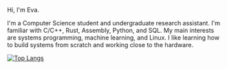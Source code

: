Hi, I'm Eva. 

I'm a Computer Science student and undergraduate research assistant. I'm familiar with C/C++, Rust, Assembly, Python, and SQL. My main interests are systems programming, machine learning, and Linux. I like learning how to build systems from scratch and working close to the hardware. 

<!--
[![Eva's GitHub stats](https://github-readme-stats.vercel.app/api?username=evaizalith)](https://github.com/anuraghazra/github-readme-stats)
-->


[![Top Langs](https://github-readme-stats.vercel.app/api/top-langs/?username=evaizalith&exclude_repo=amusement-park,resilienceAnalysis&theme=dark)](https://github.com/anuraghazra/github-readme-stats)

